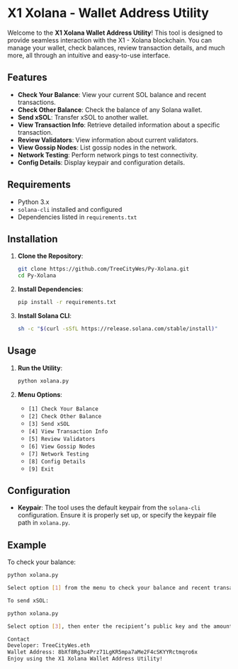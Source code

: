 # X1 Xolana - Wallet Address Utility

Welcome to the **X1 Xolana Wallet Address Utility**! This tool is designed to provide seamless interaction with the X1 - Xolana blockchain. You can manage your wallet, check balances, review transaction details, and much more, all through an intuitive and easy-to-use interface.

## Features

- **Check Your Balance**: View your current SOL balance and recent transactions.
- **Check Other Balance**: Check the balance of any Solana wallet.
- **Send xSOL**: Transfer xSOL to another wallet.
- **View Transaction Info**: Retrieve detailed information about a specific transaction.
- **Review Validators**: View information about current validators.
- **View Gossip Nodes**: List gossip nodes in the network.
- **Network Testing**: Perform network pings to test connectivity.
- **Config Details**: Display keypair and configuration details.

## Requirements

- Python 3.x
- `solana-cli` installed and configured
- Dependencies listed in `requirements.txt`

## Installation

1. **Clone the Repository**:
    ```sh
    git clone https://github.com/TreeCityWes/Py-Xolana.git
    cd Py-Xolana
    ```

2. **Install Dependencies**:
    ```sh
    pip install -r requirements.txt
    ```

3. **Install Solana CLI**:
    ```sh
    sh -c "$(curl -sSfL https://release.solana.com/stable/install)"
    ```

## Usage

1. **Run the Utility**:
    ```sh
    python xolana.py
    ```

2. **Menu Options**:
    - `[1] Check Your Balance`
    - `[2] Check Other Balance`
    - `[3] Send xSOL`
    - `[4] View Transaction Info`
    - `[5] Review Validators`
    - `[6] View Gossip Nodes`
    - `[7] Network Testing`
    - `[8] Config Details`
    - `[9] Exit`

## Configuration

- **Keypair**: The tool uses the default keypair from the `solana-cli` configuration. Ensure it is properly set up, or specify the keypair file path in `xolana.py`.

## Example

To check your balance:

```sh
python xolana.py

Select option [1] from the menu to check your balance and recent transactions.

To send xSOL:

python xolana.py

Select option [3], then enter the recipient’s public key and the amount of xSOL to transfer.

Contact
Developer: TreeCityWes.eth
Wallet Address: 8bXf8Rg3u4Prz71LgKR5mpa7aMe2F4cSKYYRctmqro6x
Enjoy using the X1 Xolana Wallet Address Utility!
